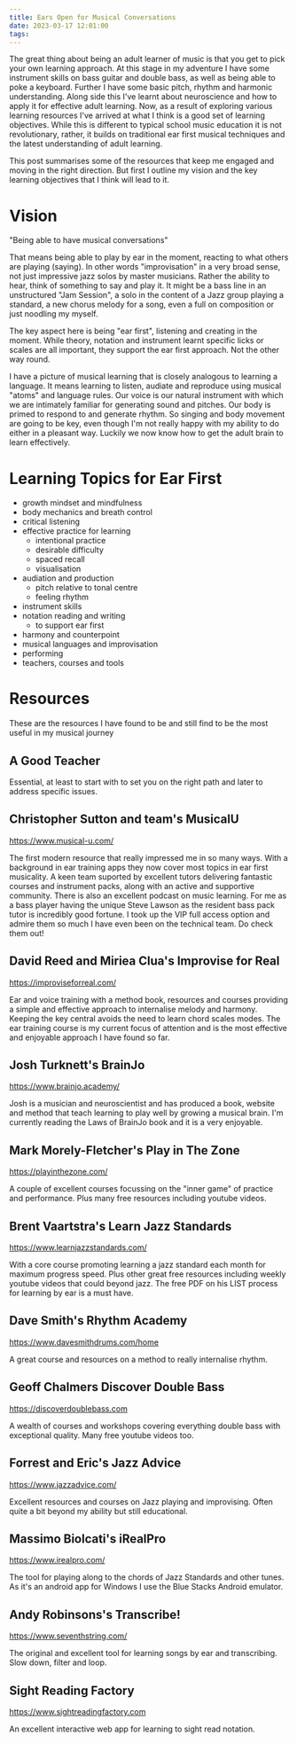 ```yaml
---
title: Ears Open for Musical Conversations
date: 2023-03-17 12:01:00
tags:
---
```


The great thing about being an adult learner of music is that you get to pick your own learning approach. At this stage in my adventure I have some instrument skills on bass guitar and double bass, as well as being able to poke a keyboard. Further I have some basic pitch, rhythm and harmonic understanding. Along side this I've learnt about neuroscience and how to apply it for effective adult learning. Now, as a result of exploring various learning resources I've arrived at what I think is a good set of learning objectives. While this is different to typical school music education it is not revolutionary, rather, it builds on traditional ear first musical techniques and the latest understanding of adult learning. 

This post summarises some of the resources that keep me engaged and moving in the right direction. But first I outline my vision and the key learning objectives that I think will lead to it.

# Vision

  "Being able to have musical conversations"

That means being able to play by ear in the moment, reacting to what others are playing (saying). In other words "improvisation" in a very broad sense, not just impressive jazz solos by master musicians. Rather the ability to hear, think of something to say and play it. It might be a bass line in an unstructured "Jam Session", a solo in the content of a Jazz group playing a standard, a new chorus melody for a song, even a full on composition or just noodling my myself.

The key aspect here is being "ear first", listening and creating in the moment. While theory, notation and instrument learnt specific licks or scales are all important, they support the ear first approach. Not the other way round. 

I have a picture of musical learning that is closely analogous to learning a language. It means learning to listen, audiate and reproduce using musical "atoms" and language rules. Our voice is our natural instrument with which we are intimately familiar for generating sound and pitches. Our body is primed to respond to and generate rhythm. So singing and body movement are going to be key, even though I'm not really happy with my ability to do either in a pleasant way. Luckily we now know how to get the adult brain to learn effectively. 

# Learning Topics for Ear First

- growth mindset and mindfulness
- body mechanics and breath control
- critical listening
- effective practice for learning
    - intentional practice
    - desirable difficulty
    - spaced recall
    - visualisation
- audiation and production
  - pitch relative to tonal centre
  - feeling rhythm
- instrument skills
- notation reading and writing
  - to support ear first
- harmony and counterpoint
- musical languages and improvisation
- performing
- teachers, courses and tools

# Resources

These are the resources I have found to be and still find to be the most useful in my musical journey

## A Good Teacher

Essential, at least to start with to set you on the right path and later to address specific issues.

## Christopher Sutton and team's MusicalU

https://www.musical-u.com/

The first modern resource that really impressed me in so many ways. With a background in ear training apps they now cover most topics in ear first musicality. A keen team suported by excellent tutors delivering fantastic courses and instrument packs, along with an active and supportive community. There is also an excellent podcast on music learning. For me as a bass player having the unique Steve Lawson as the resident bass pack tutor is incredibly good fortune. I took up the VIP full access option and admire them so much I have even been on the technical team. Do check them out!

## David Reed and Miriea Clua's Improvise for Real

https://improviseforreal.com/

Ear and voice training with a method book, resources and courses providing a simple and effective approach to internalise melody and harmony. Keeping the key central avoids the need to learn chord scales modes. The ear training course is my current focus of attention and is the most effective and enjoyable approach I have found so far.

## Josh Turknett's BrainJo

https://www.brainjo.academy/

Josh is a musician and neuroscientist and has produced a book, website and method that teach learning to play well by growing a musical brain. I'm currently reading the Laws of BrainJo book and it is a very enjoyable. 

## Mark Morely-Fletcher's Play in The Zone

https://playinthezone.com/

A couple of excellent courses focussing on the "inner game" of practice and performance. Plus many free resources including youtube videos.

## Brent Vaartstra's Learn Jazz Standards

https://www.learnjazzstandards.com/

With a core course promoting learning a jazz standard each month for maximum progress speed. Plus other great free resources including weekly youtube videos that could beyond jazz. The free PDF on his LIST process for learning by ear is a must have. 

## Dave Smith's Rhythm Academy

https://www.davesmithdrums.com/home

A great course and resources on a method to really internalise rhythm.

## Geoff Chalmers Discover Double Bass

https://discoverdoublebass.com

A wealth of courses and workshops covering everything double bass with exceptional quality. Many free youtube videos too.

## Forrest and Eric's Jazz Advice

https://www.jazzadvice.com/

Excellent resources and courses on Jazz playing and improvising. Often quite a bit beyond my ability but still educational.

## Massimo Biolcati's iRealPro

https://www.irealpro.com/

The tool for playing along to the chords of Jazz Standards and other tunes. As it's an android app for Windows I use the Blue Stacks Android emulator.

## Andy Robinsons's Transcribe!

https://www.seventhstring.com/

The original and excellent tool for learning songs by ear and transcribing. Slow down, filter and loop.

## Sight Reading Factory

https://www.sightreadingfactory.com

An excellent interactive web app for learning to sight read notation.
